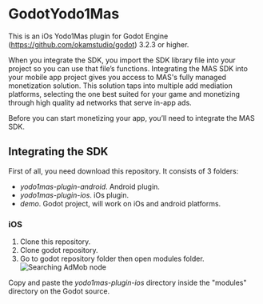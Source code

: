 GodotYodo1Mas
=====
This is an iOs Yodo1Mas plugin for Godot Engine (https://github.com/okamstudio/godot) 3.2.3 or higher. 


When you integrate the SDK, you import the SDK library file into your project so you can use that file’s functions. Integrating the MAS SDK into your mobile app project gives you access to MAS's fully managed monetization solution. This solution taps into multiple add mediation platforms, selecting the one best suited for your game and monetizing through high quality ad networks that serve in-app ads.

Before you can start monetizing your app, you’ll need to integrate the MAS SDK.

Integrating the SDK
----------

First of all, you need download this repository. It consists of 3 folders:
- _yodo1mas-plugin-android_. Android plugin.
- _yodo1mas-plugin-ios_. iOs plugin.
- _demo_. Godot project, will work on iOs and android platforms.


### iOS
1. Clone this repository.
2. Clone godot repository.
3. Go to godot repository folder then open modules folder.
![Searching AdMob node](https://drive.google.com/file/d/1M0TvMEi4KwVmvqYgtjxe5BpsDSfg4BJ4)


Copy and paste the _yodo1mas-plugin-ios_ directory inside the "modules" directory on the Godot source.
